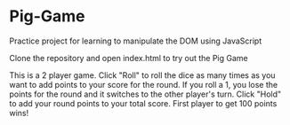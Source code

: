 # Pig-Game
Practice project for learning to manipulate the DOM using JavaScript

Clone the repository and open index.html to try out the Pig Game

This is a 2 player game. Click "Roll" to roll the dice as many times as you want to add points to your score for the round. 
If you roll a 1, you lose the points for the round and it switches to the other player's turn.
Click "Hold" to add your round points to your total score.
First player to get 100 points wins!
